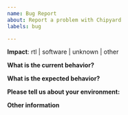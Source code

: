 ```yaml
---
name: Bug Report
about: Report a problem with Chipyard
labels: bug

---
```


<!-- choose one -->
**Impact**: rtl | software | unknown | other

**What is the current behavior?**

**What is the expected behavior?**

**Please tell us about your environment:**
<!--    (examples)
    - version: `chipyard git commit hash`
    - os: `Linux knight 4.4.0-92-generic #115-Ubuntu SMP Thu Aug 10 09:04:33 UTC 2017 x86_64 x86_64 x86_64 GNU/Linux`
    - other: `prior steps taken/documentation followed/...`
-->

**Other information**
<!-- include detailed explanation, stacktraces, related issues, suggestions how to fix, links for us to have context, ... -->
